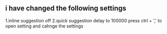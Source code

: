 ## i have changed the following settings
1.inline suggestion off
2.quick suggestion delay to 100000
press ctrl + ',' to open setting and cahnge the settings
